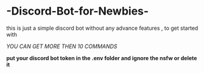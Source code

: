 # -Discord-Bot-for-Newbies-
this is just a simple discord bot without any advance features , to get started with


*YOU CAN GET MORE THEN 10 COMMANDS*

**put your discord bot token in the .env folder and ignore the nsfw or delete it**

